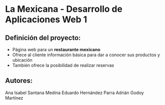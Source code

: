 # La Mexicana - Desarrollo de Aplicaciones Web 1

## Definición del proyecto: 
+ Página web para un **restaurante mexicano**
+ Ofrece al cliente información básica para dar a conocer sus productos y ubicación
+ También ofrece la posibilidad de realizar reservas

## Autores: 
Ana Isabel Santana Medina 
Eduardo Hernández Parra
Adrián Godoy Martínez

